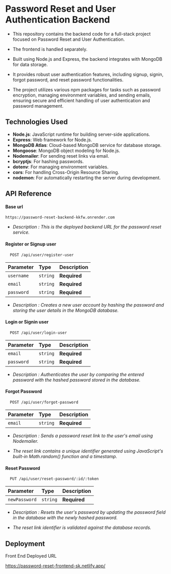 # Password Reset and User Authentication Backend

- This repository contains the backend code for a full-stack project focused on Password Reset and User Authentication.

- The frontend is handled separately. 

- Built using Node.js and Express, the backend integrates with MongoDB for data storage. 

- It provides robust user authentication features, including signup, signin, forgot password, and reset password functionalities. 

- The project utilizes various npm packages for tasks such as password encryption, managing environment variables, and sending emails, ensuring secure and efficient handling of user authentication and password management.


## Technologies Used

- **Node.js**: JavaScript runtime for building server-side applications.
- **Express**: Web framework for Node.js.
- **MongoDB Atlas**: Cloud-based MongoDB service for database storage.
- **Mongoose**: MongoDB object modeling for Node.js.
- **Nodemailer**: For sending reset links via email.
- **bcryptjs**: For hashing passwords.
- **dotenv**: For managing environment variables.
- **cors**: For handling Cross-Origin Resource Sharing.
- **nodemon**: For automatically restarting the server during development.


## API Reference

#### Base url

```
https://password-reset-backend-kkfw.onrender.com
```
- *Description : This is the deployed backend URL for the password reset service.*

#### Register or Signup user

```http
  POST /api/user/register-user
```

| Parameter | Type     | Description                |
| :-------- | :------- | :------------------------- |
| `username` | `string` | **Required** |
| `email` | `string` | **Required** |
| `password` | `string` | **Required** |

- *Description : Creates a new user account by hashing the password and storing the user details in the MongoDB database.*

#### Login or Signin user

```http
  POST /api/user/login-user
```

| Parameter | Type     | Description                |
| :-------- | :------- | :------------------------- |
| `email` | `string` | **Required** |
| `password` | `string` | **Required** |

- *Description : Authenticates the user by comparing the entered password with the hashed password stored in the database.*

#### Forgot Password

```http
  POST /api/user/forgot-password
```

| Parameter | Type     | Description                |
| :-------- | :------- | :------------------------- |
| `email` | `string` | **Required** |

- *Description : Sends a password reset link to the user's email using Nodemailer.*

- *The reset link contains a unique identifier generated using JavaScript's built-in Math.random() function and a timestamp.*

#### Reset Password

```http
  PUT /api/user/reset-password/:id/:token
```

| Parameter | Type     | Description                |
| :-------- | :------- | :------------------------- |
| `newPassword` | `string` | **Required** |

- *Description : Resets the user's password by updating the password field in the database with the newly hashed password.* 

- *The reset link identifier is validated against the database records.*

## Deployment

Front End Deployed URL

https://password-reset-frontend-sk.netlify.app/